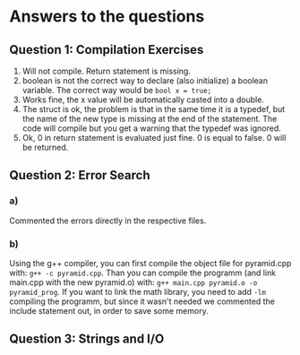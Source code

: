 # Answers to the questions

## Question 1: Compilation Exercises
1. Will not compile. Return statement is missing.
2. boolean is not the correct way to declare (also initialize) a boolean variable. The correct way would be `bool x = true;`
3. Works fine, the x value will be automatically casted into a double.
4. The struct is ok, the problem is that in the same time it is a typedef, but the name of the new type is missing at the end of the statement. The code will compile but you get a warning that the typedef was ignored.
5. Ok, 0 in return statement is evaluated just fine. 0 is equal to false. 0 will be returned.

## Question 2: Error Search
### a)
Commented the errors directly in the respective files.

### b)
Using the g++ compiler, you can first compile the object file for pyramid.cpp with: `g++ -c pyramid.cpp`. Than you can compile the programm (and link main.cpp with the new pyramid.o) with: `g++ main.cpp pyramid.o -o pyramid_prog`.
If you want to link the math library, you need to add `-lm` compiling the programm, but since it wasn't needed we commented the include statement out, in order to save some memory.

## Question 3: Strings and I/O

